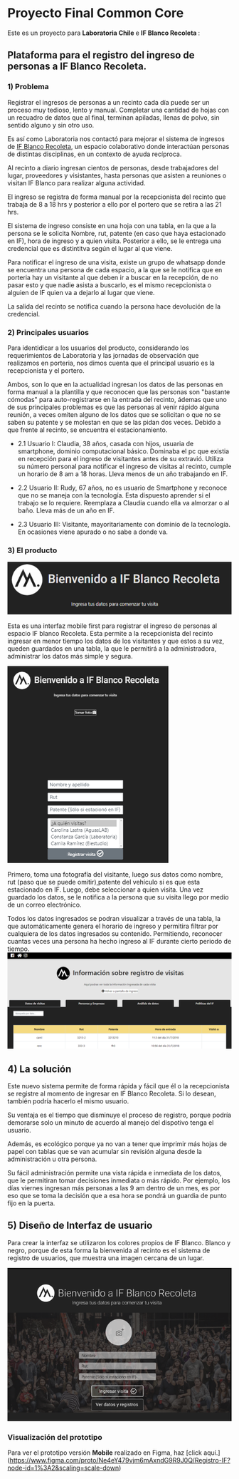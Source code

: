 # Proyecto Final Common Core

Este es un proyecto para <b>Laboratoria Chile </b> e <b>IF Blanco Recoleta </b> :

## Plataforma para el registro del ingreso de personas a IF Blanco Recoleta.

### 1) Problema

Registrar el ingresos de personas a un recinto cada día puede ser un proceso muy tedioso, lento y manual. Completar una cantidad de hojas con un recuadro de datos que al final, terminan apiladas, llenas de polvo, sin sentido alguno y sin otro uso.

Es así como Laboratoria nos contactó para mejorar el sistema de ingresos de [IF Blanco Recoleta](http://www.ifblanco.cl/), un espacio colaborativo donde interactúan personas de distintas disciplinas, en un contexto de ayuda recíproca.

Al recinto a diario ingresan cientos de personas, desde trabajadores del lugar, proveedores y visistantes, hasta personas que asisten a reuniones o visitan IF Blanco para realizar alguna actividad. 
 
El ingreso se registra de forma manual por la recepcionista del recinto que trabaja de 8 a 18 hrs y posterior a ello por el portero que se retira a las 21 hrs. 

El sistema de ingreso consiste en una hoja con una tabla, en la que a la persona se le solicita Nombre, rut, patente (en caso que haya estacionado en IF), hora de ingreso y a quien visita. Posterior a ello, se le entrega una credencial que es distintitva según el lugar al que viene.

Para notificar el ingreso de una visita, existe un grupo de whatsapp donde se encuentra una persona de cada espacio, a la que se le notifica que en porteria hay un visitante al que deben ir a buscar en la recepción, de no pasar esto y que nadie asista a buscarlo, es el mismo recepcionista o alguien de IF quien va a dejarlo al lugar que viene.

La salida del recinto se notifica cuando la persona hace devolución de la credencial. 

### 2) Principales usuarios

Para identidicar a los usuarios del producto, considerando los requerimientos de Laboratoria y las jornadas de observación que realizamos en porteria, nos dimos cuenta que el principal usuario es la recepcionista y el portero.

Ambos, son lo que en la actualidad ingresan los datos de las personas en forma manual a la plantilla y que reconocen que las personas son "bastante cómodas" para auto-registrarse en la entrada del recinto, ádemas que uno de sus principales problemas es que las personas al venir rápido alguna reunión, a veces omiten alguno de los datos que se solicitan o que no se saben su patente y se molestan en que se las pidan dos veces. Debido a que frente al recinto, se encuentra el estacionamiento.


   * 2.1 Usuario I: Claudia, 38 años, casada con hijos, usuaria de smartphone, dominio computacional básico. Dominaba el pc que existia en recepción para el ingreso de visitantes antes de su extravió. Utiliza su número personal para notificar el ingreso de visitas al recinto, cumple un horario de 8 am a 18 horas. Lleva menos de un año trabajando en IF. 

   * 2.2 Usuario II: Rudy, 67 años, no es usuario de Smartphone y reconoce que no se maneja con la tecnología. Esta dispuesto aprender si el trabajo se lo requiere. Reemplaza a Claudia cuando ella va almorzar o al baño. Lleva más de un año en IF.

   * 2.3 Usuario III: Visitante, mayoritariamente con dominio de la tecnología. En ocasiones viene apurado o no sabe a donde va. 

### 3) El producto 
![alt text](anexos/imagensuperior.PNG)

Esta es una interfaz mobile first para registrar el ingreso de personas al espacio IF blanco Recoleta. Esta permite a la recepcionista del recinto ingresar en menor tiempo los datos de los visitantes y que estos a su vez, queden guardados en una tabla, la que le permitirá a la administradora, administrar los datos más simple y segura.

![alt text](anexos/form.PNG) 

Primero, toma una fotografía del visitante, luego sus datos como nombre, rut (paso que se puede omitir),patente del vehículo si es que esta estacionado en IF. Luego, debe seleccionar a quien visita. Una vez guardado los datos, se le notifica a la persona que su visita llego por medio de un correo electrónico. 

Todos los datos ingresados se podran visualizar a través de una tabla, la que automáticamente genera el horario de ingreso y permitira filtrar por cualquiera de los datos ingresados su contenido. Permitiendo, reconocer cuantas veces una persona ha hecho ingreso al IF durante cierto periodo de tiempo.  
![alt text](anexos/tabladatos.PNG) 

## 4) La solución
Este nuevo sistema permite de forma rápida y fácil que él o la recepcionista se registre al momento de ingresar en IF Blanco Recoleta. Si lo desean, también podría hacerlo el mismo usuario.

Su ventaja es el tiempo que disminuye el proceso de registro, porque podría demorarse solo un minuto de acuerdo al manejo del dispotivo tenga el usuario.

Además, es ecológico porque ya no van a tener que imprimir más hojas de papel con tablas que se van acumular sin revisión alguna desde la administración u otra persona. 

Su fácil administración permite una vista rápida e inmediata de los datos, que le permitiran tomar decisiones inmediata o más rápido. Por ejemplo, los días viernes ingresan más personas a las 9 am dentro de un mes, es por eso que se toma la decisión que a esa hora se pondrá un guardia de punto fijo en la puerta. 

## 5) Diseño de Interfaz de usuario

Para crear la interfaz se utilizaron los colores propios de IF Blanco. Blanco y negro, porque de esta forma la bienvenida al recinto es el sistema de registro de usuarios, que muestra una imagen cercana de un lugar. 

![alt text](UX/Prototipos/Alta-Figma/1.PNG) 

### Visualización del prototipo
Para ver el prototipo versión <b>Mobile</b> realizado en Figma, haz [click aquí.]
(https://www.figma.com/proto/Ne4eY479vjm6mAxndG9R9J0Q/Registro-IF?node-id=1%3A2&scaling=scale-down)